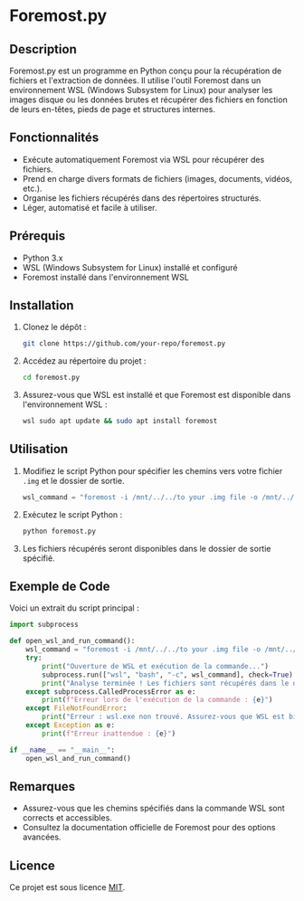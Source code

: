 # Foremost.py

## Description
Foremost.py est un programme en Python conçu pour la récupération de fichiers et l'extraction de données. Il utilise l'outil Foremost dans un environnement WSL (Windows Subsystem for Linux) pour analyser les images disque ou les données brutes et récupérer des fichiers en fonction de leurs en-têtes, pieds de page et structures internes.

## Fonctionnalités
- Exécute automatiquement Foremost via WSL pour récupérer des fichiers.
- Prend en charge divers formats de fichiers (images, documents, vidéos, etc.).
- Organise les fichiers récupérés dans des répertoires structurés.
- Léger, automatisé et facile à utiliser.

## Prérequis
- Python 3.x
- WSL (Windows Subsystem for Linux) installé et configuré
- Foremost installé dans l'environnement WSL

## Installation
1. Clonez le dépôt :
    ```bash
    git clone https://github.com/your-repo/foremost.py
    ```
2. Accédez au répertoire du projet :
    ```bash
    cd foremost.py
    ```
3. Assurez-vous que WSL est installé et que Foremost est disponible dans l'environnement WSL :
    ```bash
    wsl sudo apt update && sudo apt install foremost
    ```

## Utilisation
1. Modifiez le script Python pour spécifier les chemins vers votre fichier `.img` et le dossier de sortie.
    ```python
    wsl_command = "foremost -i /mnt/../../to your .img file -o /mnt/../../recup_img"
    ```
2. Exécutez le script Python :
    ```bash
    python foremost.py
    ```
3. Les fichiers récupérés seront disponibles dans le dossier de sortie spécifié.

## Exemple de Code
Voici un extrait du script principal :
```python
import subprocess

def open_wsl_and_run_command():
    wsl_command = "foremost -i /mnt/../../to your .img file -o /mnt/../../recup_img"
    try:
        print("Ouverture de WSL et exécution de la commande...")
        subprocess.run(["wsl", "bash", "-c", wsl_command], check=True)
        print("Analyse terminée ! Les fichiers sont récupérés dans le dossier spécifié.")
    except subprocess.CalledProcessError as e:
        print(f"Erreur lors de l'exécution de la commande : {e}")
    except FileNotFoundError:
        print("Erreur : wsl.exe non trouvé. Assurez-vous que WSL est bien installé.")
    except Exception as e:
        print(f"Erreur inattendue : {e}")

if __name__ == "__main__":
    open_wsl_and_run_command()
```

## Remarques
- Assurez-vous que les chemins spécifiés dans la commande WSL sont corrects et accessibles.
- Consultez la documentation officielle de Foremost pour des options avancées.

## Licence
Ce projet est sous licence [MIT](https://opensource.org/licenses/MIT).
